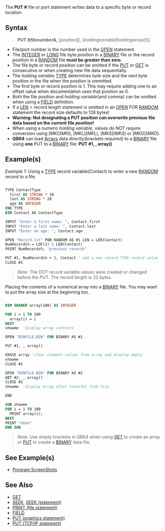 The **PUT #** file or port statement writes data to a specific byte or record location.

## Syntax

> **PUT #*filenumber&*,** [*position*][, {*holdingvariable*|*holdingarray()*}]

* File/port number is the number used in the [OPEN](OPEN) statement. 
* The [INTEGER](INTEGER) or [LONG](LONG) file byte *position* in a [BINARY](BINARY) file or the record *position* in a [RANDOM](RANDOM) file **must be greater than zero**. 
* The file byte or record *position* can be omitted if the [PUT](PUT) or [GET](GET) is consecutive or when creating new file data sequentially. 
* The *holding variable* [TYPE](TYPE) determines byte size and the next byte position in the file when the *position* is ommitted.
* The first byte or record position is 1. This may require adding one to an offset value when documentation uses that position as 0.
* Both the file *position* and *holding variable*(and comma) can be omitted when using a [FIELD](FIELD) definition.
* If a [LEN](LEN) = record length statement is omitted in an [OPEN](OPEN) FOR [RANDOM](RANDOM)  statement the record size defaults to 128 bytes!
* **Warning: Not designating a PUT position can overwrite previous file data based on the current file *position*!**
* When using a numeric *holding variable*, values do NOT require conversion using [MKI$](MKI$), [MKL$](MKL$), [MKS$](MKS$) or [MKD$](MKD$).
* **QB64** can load [Arrays](Arrays) data directly(brackets required) to a [BINARY](BINARY) file using **one** PUT to a [BINARY](BINARY) file: **PUT #1, , array()**

## Example(s)

*Example 1:* Using a [TYPE](TYPE) record variable(Contact) to enter a new [RANDOM](RANDOM) record to a file.

```vb

TYPE ContactType
  first AS STRING * 10
  last AS STRING * 20
  age AS INTEGER
END TYPE
DIM Contact AS ContactType

INPUT "Enter a first name: ", Contact.first
INPUT "Enter a last name: ", Contact.last
INPUT "Enter an age: ", Contact.age

OPEN "Record.lst" FOR RANDOM AS #1 LEN = LEN(Contact)
NumRecords% = LOF(1) \ LEN(Contact)
PRINT NumRecords%; "previous records"

PUT #1, NumRecords% + 1, Contact ' add a new record TYPE record value
CLOSE #1 

```

> *Note:* The DOT record variable values were created or changed before the PUT. The record length is 32 bytes.

Placing the contents of a numerical array into a [BINARY](BINARY) file. You may want to put the array size at the beginning too.

```vb

DIM SHARED array(100) AS INTEGER

FOR i = 1 TO 100
  array(i) = i
NEXT
showme  'display array contents

OPEN "BINFILE.BIN" FOR BINARY AS #1

PUT #1, , array()

ERASE array 'clear element values from array and display empty
showme
CLOSE #1

OPEN "BINFILE.BIN" FOR BINARY AS #2
GET #2, , array()
CLOSE #2
showme  'display array after transfer from file

END

SUB showme
FOR i = 1 TO 100
  PRINT array(i);
NEXT
PRINT "done"
END SUB 

```

> *Note:* Use empty brackets in QB64 when using [GET](GET) to create an array or [PUT](PUT) to create a [BINARY](BINARY) data file.

## See Example(s)

* [Program ScreenShots](Program-ScreenShots)

## See Also
 
* [GET](GET) 
* [SEEK](SEEK), [SEEK (statement)](SEEK-(statement)) 
* [PRINT (file statement)](PRINT-(file-statement)) 
* [FIELD](FIELD) 
* [PUT (graphics statement)](PUT-(graphics-statement))
* [PUT (TCP/IP statement)](PUT-(TCP-IP-statement))
